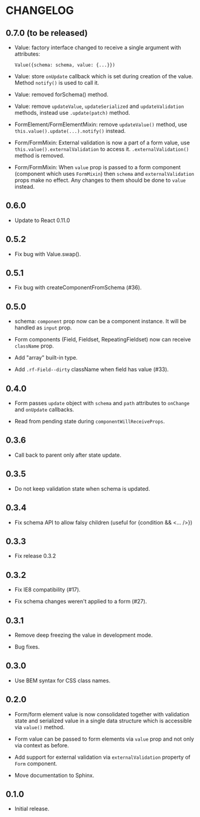 # CHANGELOG

## 0.7.0 (to be released)

  - Value: factory interface changed to receive a single argument with
    attributes:

        Value({schema: schema, value: {...}})

  - Value: store `onUpdate` callback which is set during creation of the value.
    Method `notify()` is used to call it.

  - Value: removed forSchema() method.

  - Value: remove `updateValue`, `updateSerialized` and `updateValidation`
    methods, instead use `.update(patch)` method.

  - FormElement/FormElementMixin: remove `updateValue()` method, use
    `this.value().update(...).notify()` instead.

  - Form/FormMixin: External validation is now a part of a form value, use
    `this.value().externalValidation` to access it. `.externalValidation()`
    method is removed.

  - Form/FormMixin: When `value` prop is passed to a form component (component which uses
    `FormMixin`) then `schema` and `externalValidation` props make no effect.
    Any changes to them should be done to `value` instead.

## 0.6.0

  - Update to React 0.11.0

## 0.5.2

  - Fix bug with Value.swap().

## 0.5.1

  - Fix bug with createComponentFromSchema (#36).

## 0.5.0

  - schema: `component` prop now can be a component instance. It will be handled
    as `input` prop.

  - Form components (Field, Fieldset, RepeatingFieldset) now can receive
    `className` prop.

  - Add "array" built-in type.

  - Add `.rf-Field--dirty` className when field has value (#33).

## 0.4.0

  - Form passes `update` object with `schema` and `path` attributes to
    `onChange` and `onUpdate` callbacks.

  - Read from pending state during `componentWillReceiveProps`.

## 0.3.6

  - Call back to parent only after state update.

## 0.3.5

  - Do not keep validation state when schema is updated.

## 0.3.4

  - Fix schema API to allow falsy children (useful for {condition && <... />})

## 0.3.3

  - Fix release 0.3.2

## 0.3.2

  - Fix IE8 compatibility (#17).

  - Fix schema changes weren't applied to a form (#27).

## 0.3.1

  - Remove deep freezing the value in development mode.

  - Bug fixes.

## 0.3.0

  - Use BEM syntax for CSS class names.

## 0.2.0

  - Form/form element value is now consolidated together with validation state
    and serialized value in a single data structure which is accessible via
    ``value()`` method.

  - Form value can be passed to form elements via ``value`` prop and not only
    via context as before.

  - Add support for external validation via ``externalValidation`` property of
    ``Form`` component.

  - Move documentation to Sphinx.

## 0.1.0

  - Initial release.
